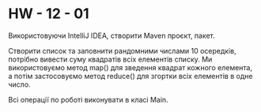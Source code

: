 # HW - 12 - 01

Використовуючи IntelliJ IDEA, створити Maven проєкт, пакет.

Створити список та заповнити рандомними числами 10 осередків, потрібно вивести суму квадратів всіх елементів списку. Ми використовуємо метод map() для зведення квадрат кожного елемента, а потім застосовуємо метод reduce() для згортки всіх елементів в одне число.

Всі операції по роботі виконувати в класі Main.
